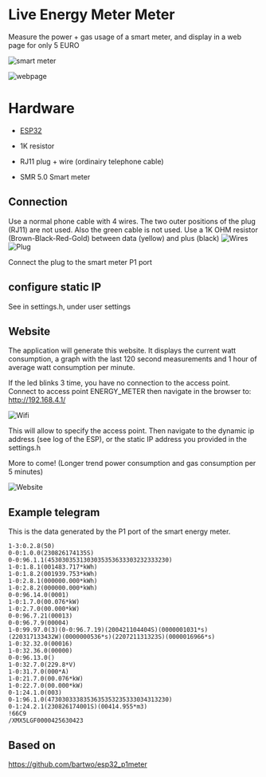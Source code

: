 # Live Energy Meter Meter

Measure the power + gas usage of a smart meter, and display in a web page for only 5 EURO

![smart meter](/readme_info/smart_meter.jpg)

![webpage](/readme_info/live_energy1.png)

# Hardware

- [ESP32](https://nl.aliexpress.com/item/1005001636295529.html?spm=a2g0o.order_list.order_list_main.35.71fb79d28DlknH&gatewayAdapt=glo2nld)

- 1K resistor

- RJ11 plug + wire (ordinairy telephone cable)

- SMR 5.0 Smart meter

## Connection

Use a normal phone cable with 4 wires. The two outer positions of the plug (RJ11) are not used. Also the green cable is not used.
Use a 1K OHM resistor (Brown-Black-Red-Gold) between data (yellow) and plus (black)
![Wires](/readme_info/connect_wires.jpg)
![Plug](/readme_info/plug_wires.jpg)

Connect the plug to the smart meter P1 port

## configure static IP

See in settings.h, under user settings

## Website

The application will generate this website. It displays the current watt consumption, a graph with the last 120 second measurements and 1 hour of average watt consumption per minute.

If the led blinks 3 time, you have no connection to the access point.
Connect to access point ENERGY_METER then navigate in the browser to: http://192.168.4.1/

![Wifi](/readme_info/wifi_manager.png)

This will allow to specify the access point.
Then navigate to the dynamic ip address (see log of the ESP), or the static IP address you provided in the settings.h

More to come! (Longer trend power consumption and gas consumption per 5 minutes)

![Website](/readme_info/live_energy.png)

## Example telegram

This is the data generated by the P1 port of the smart energy meter.

```
1-3:0.2.8(50)
0-0:1.0.0(230826174135S)
0-0:96.1.1(4530303531303035353633303232333230)
1-0:1.8.1(001483.717*kWh)
1-0:1.8.2(001939.753*kWh)
1-0:2.8.1(000000.000*kWh)
1-0:2.8.2(000000.000*kWh)
0-0:96.14.0(0001)
1-0:1.7.0(00.076*kW)
1-0:2.7.0(00.000*kW)
0-0:96.7.21(00013)
0-0:96.7.9(00004)
1-0:99.97.0(3)(0-0:96.7.19)(200421104404S)(0000001031*s)(220317133432W)(0000000536*s)(220721131323S)(0000016966*s)
1-0:32.32.0(00016)
1-0:32.36.0(00000)
0-0:96.13.0()
1-0:32.7.0(229.8*V)
1-0:31.7.0(000*A)
1-0:21.7.0(00.076*kW)
1-0:22.7.0(00.000*kW)
0-1:24.1.0(003)
0-1:96.1.0(4730303338353635353235333034313230)
0-1:24.2.1(230826174001S)(00414.955*m3)
!66C9
/XMX5LGF0000425630423
```

## Based on

https://github.com/bartwo/esp32_p1meter
